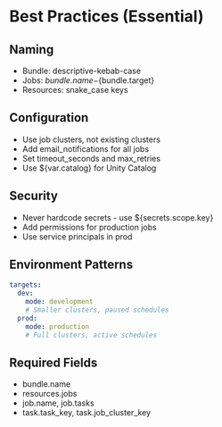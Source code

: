 # Best Practices (Essential)

## Naming
- Bundle: descriptive-kebab-case
- Jobs: ${bundle.name}-${bundle.target}
- Resources: snake_case keys

## Configuration
- Use job clusters, not existing clusters
- Add email_notifications for all jobs
- Set timeout_seconds and max_retries
- Use ${var.catalog} for Unity Catalog

## Security
- Never hardcode secrets - use ${secrets.scope.key}
- Add permissions for production jobs
- Use service principals in prod

## Environment Patterns
```yaml
targets:
  dev:
    mode: development
    # Smaller clusters, paused schedules
  prod:  
    mode: production
    # Full clusters, active schedules
```

## Required Fields
- bundle.name
- resources.jobs
- job.name, job.tasks
- task.task_key, task.job_cluster_key